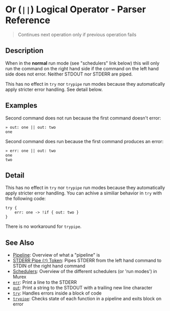 # Or (`||`) Logical Operator - Parser Reference

> Continues next operation only if previous operation fails

## Description

When in the **normal** run mode (see "schedulers" link below) this will only
run the command on the right hand side if the command on the left hand side
does not error. Neither STDOUT nor STDERR are piped.

This has no effect in `try` nor `trypipe` run modes because they automatically
apply stricter error handling. See detail below.

## Examples

Second command does not run because the first command doesn't error:

    » out: one || out: two
    one

Second command does run because the first command produces an error:

    » err: one || out: two
    one
    two

## Detail

This has no effect in `try` nor `trypipe` run modes because they automatically
apply stricter error handling. You can achive a similiar behavior in `try` with
the following code:

    try {
        err: one -> !if { out: two }
    }

There is no workaround for `trypipe`.

## See Also

- [Pipeline](/user-guide/pipeline.md):
  Overview of what a "pipeline" is
- [STDERR Pipe (`?`) Token](/parser/pipe-err.md):
  Pipes STDERR from the left hand command to STDIN of the right hand command
- [Schedulers](/user-guide/schedulers.md):
  Overview of the different schedulers (or 'run modes') in Murex
- [`err`](/commands/err.md):
  Print a line to the STDERR
- [`out`](/commands/out.md):
  Print a string to the STDOUT with a trailing new line character
- [`try`](/commands/try.md):
  Handles errors inside a block of code
- [`trypipe`](/commands/trypipe.md):
  Checks state of each function in a pipeline and exits block on error
